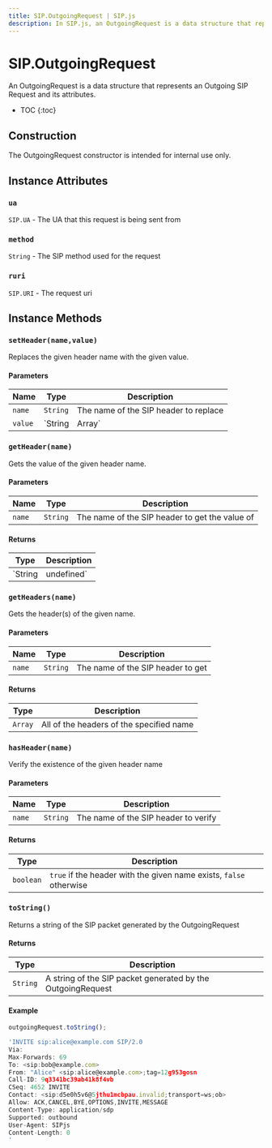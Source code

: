 ```yaml
---
title: SIP.OutgoingRequest | SIP.js
description: In SIP.js, an OutgoingRequest is a data structure that represents an Outgoing SIP Request and its attributes.
---
```


# SIP.OutgoingRequest

An OutgoingRequest is a data structure that represents an Outgoing SIP Request and its attributes.

* TOC
{:toc}

## Construction

The OutgoingRequest constructor is intended for internal use only.

## Instance Attributes

### `ua`

`SIP.UA` - The UA that this request is being sent from

### `method`

`String` - The SIP method used for the request

### `ruri`

`SIP.URI` - The request uri

## Instance Methods

### `setHeader(name,value)`

Replaces the given header name with the given value.

#### Parameters

Name | Type | Description
-----|------|-------------
`name`|`String`|The name of the SIP header to replace
`value`|`String|Array`|The value of to place in the SIP header field

### `getHeader(name)`

Gets the value of the given header name.

#### Parameters

Name | Type | Description
-----|------|-------------
`name`|`String`|The name of the SIP header to get the value of

#### Returns

Type    | Description
--------|----------------
`String | undefined`| Returns the specified header, undefined if header doesn't exist 

### `getHeaders(name)`

Gets the header(s) of the given name.

#### Parameters

Name | Type | Description
-----|------|-------------
`name`|`String`|The name of the SIP header to get

#### Returns

Type    | Description
--------|----------------
`Array`| All of the headers of the specified name


### `hasHeader(name)`

Verify the existence of the given header name

#### Parameters

Name | Type | Description 
-----|------|-------------
`name`|`String`|The name of the SIP header to verify

#### Returns

Type | Description
-----|-------------
`boolean`| `true` if the header with the given name exists, `false` otherwise

### `toString()`

Returns a string of the SIP packet generated by the OutgoingRequest

#### Returns

Type     | Description
---------|-------------
`String`| A string of the SIP packet generated by the OutgoingRequest

#### Example

~~~ javascript
outgoingRequest.toString();

'INVITE sip:alice@example.com SIP/2.0
Via: 
Max-Forwards: 69
To: <sip:bob@example.com>
From: "Alice" <sip:alice@example.com>;tag=12g953gosn
Call-ID: 9q3341bc39ab41k8f4vb
CSeq: 4652 INVITE
Contact: <sip:d5e0h5v6@5jthu1mcbpau.invalid;transport=ws;ob>
Allow: ACK,CANCEL,BYE,OPTIONS,INVITE,MESSAGE
Content-Type: application/sdp
Supported: outbound
User-Agent: SIPjs
Content-Length: 0
'
~~~